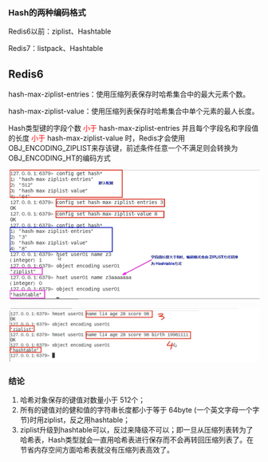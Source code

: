 ### Hash的两种编码格式

Redis6以前：ziplist、Hashtable

Redis7：listpack、Hashtable

## Redis6

hash-max-ziplist-entries：使用压缩列表保存时哈希集合中的最大元素个数。

hash-max-ziplist-value：使用压缩列表保存时哈希集合中单个元素的最人长度。

Hash类型键的字段个数 <font color = 'red'>小于 </font>hash-max-ziplist-entries 并且每个字段名和字段值的长度 <font color = 'red'>小于 </font>hash-max-ziplist-value 时，Redis才会使用 OBJ_ENCODING_ZIPLIST来存该键，前述条件任意一个不满足则会转换为 OBJ_ENCODING_HT的编码方式

![](images/40.Hashtable演示一.png)

![](images/41.Hashtable演示二.png)

### 结论

1. 哈希对象保存的键值对数量小于 512个；
2. 所有的键值对的健和值的字符串长度都小于等于 64byte (一个英文字母一个字节)时用ziplist，反之用hashtable；
3. ziplist升级到hashtable可以，反过来降级不可以；即一旦从压缩列表转为了哈希表，Hash类型就会一直用哈希表进行保存而不会再转回压缩列表了。在节省内存空间方面哈希表就没有压缩列表高效了。















